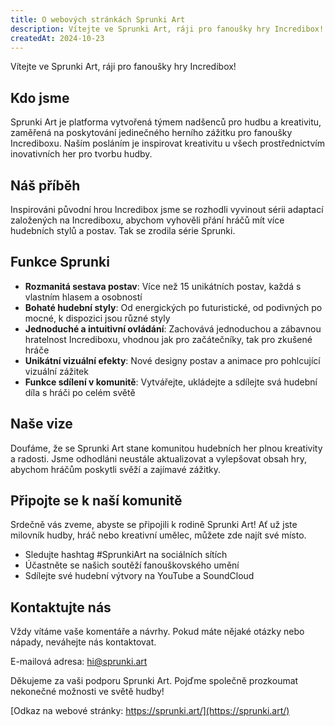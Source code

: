 ```yaml
---
title: O webových stránkách Sprunki Art
description: Vítejte ve Sprunki Art, ráji pro fanoušky hry Incredibox!
createdAt: 2024-10-23
---
```


Vítejte ve Sprunki Art, ráji pro fanoušky hry Incredibox!

## Kdo jsme

Sprunki Art je platforma vytvořená týmem nadšenců pro hudbu a kreativitu, zaměřená na poskytování jedinečného herního zážitku pro fanoušky Incrediboxu. Naším posláním je inspirovat kreativitu u všech prostřednictvím inovativních her pro tvorbu hudby.

## Náš příběh

Inspirováni původní hrou Incredibox jsme se rozhodli vyvinout sérii adaptací založených na Incrediboxu, abychom vyhověli přání hráčů mít více hudebních stylů a postav. Tak se zrodila série Sprunki.

## Funkce Sprunki

- **Rozmanitá sestava postav**: Více než 15 unikátních postav, každá s vlastním hlasem a osobností
- **Bohaté hudební styly**: Od energických po futuristické, od podivných po mocné, k dispozici jsou různé styly
- **Jednoduché a intuitivní ovládání**: Zachovává jednoduchou a zábavnou hratelnost Incrediboxu, vhodnou jak pro začátečníky, tak pro zkušené hráče
- **Unikátní vizuální efekty**: Nové designy postav a animace pro pohlcující vizuální zážitek
- **Funkce sdílení v komunitě**: Vytvářejte, ukládejte a sdílejte svá hudební díla s hráči po celém světě

## Naše vize

Doufáme, že se Sprunki Art stane komunitou hudebních her plnou kreativity a radosti. Jsme odhodláni neustále aktualizovat a vylepšovat obsah hry, abychom hráčům poskytli svěží a zajímavé zážitky.

## Připojte se k naší komunitě

Srdečně vás zveme, abyste se připojili k rodině Sprunki Art! Ať už jste milovník hudby, hráč nebo kreativní umělec, můžete zde najít své místo.

- Sledujte hashtag #SprunkiArt na sociálních sítích
- Účastněte se našich soutěží fanouškovského umění
- Sdílejte své hudební výtvory na YouTube a SoundCloud

## Kontaktujte nás

Vždy vítáme vaše komentáře a návrhy. Pokud máte nějaké otázky nebo nápady, neváhejte nás kontaktovat.

E-mailová adresa: [hi@sprunki.art](mailto:hi@sprunki.art)

Děkujeme za vaši podporu Sprunki Art. Pojďme společně prozkoumat nekonečné možnosti ve světě hudby!

[Odkaz na webové stránky: https://sprunki.art/](https://sprunki.art/)
